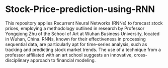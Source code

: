# Stock-Price-prediction-using-RNN
This repository applies Recurrent Neural Networks (RNNs) to forecast stock prices, employing a methodology outlined in research by Professor Yongqiong Zhu of the School of Art at Wuhan Business University, located in Wuhan, China. RNNs, known for their effectiveness in processing sequential data, are particularly apt for time-series analysis, such as tracking and predicting stock market trends. The use of a technique from a professor affiliated with an art school suggests an innovative, cross-disciplinary approach to financial modeling.
